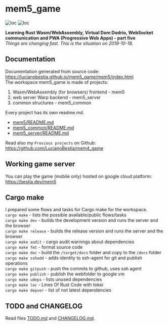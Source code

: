 # mem5_game

![loc](https://img.shields.io/badge/lines_of_Rust_code-4591-success)
![loc](https://img.shields.io/badge/lines_of_docs/comments-1231-informational)

**Learning Rust Wasm/WebAssembly, Virtual Dom Dodrio, WebSocket communication and PWA (Progressive Web Apps) - part five**  
*Things are changing fast. This is the situation on 2019-10-18.*

## Documentation

Documentation generated from source code:  
<https://lucianobestia.github.io/mem5_game/mem5/index.html>  
The workspace mem5_game is made of projects:  

1. Wasm/WebAssembly (for browsers) frontend - mem5  
2. web server Warp backend - mem5_server  
3. common structures - mem5_common  

Every project has its own readme.md.  

- [mem5/README.md](
https://github.com/LucianoBestia/mem5_game/blob/master/mem5/README.md)  
- [mem5_common/README.md](https://github.com/LucianoBestia/mem5_game/blob/master/mem5_common/README.md)  
- [mem5_server/README.md](https://github.com/LucianoBestia/mem5_game/blob/master/mem5_server/README.md)  
  
Read also my `Previous projects` on Github:  
<https://github.com/LucianoBestia/mem4_game>  

## Working game server

You can play the game (mobile only) hosted on google cloud platform:  
<https://bestia.dev/mem5>  

## Cargo make

I prepared some flows and tasks for Cargo make for the workspace.  
`cargo make` - lists the possible available/public flows/tasks  
`cargo make dev` - builds the development version and runs the server and the browser  
`cargo make release` - builds the release version and runs the server and the browser  
`cargo make audit` - cargo audit warnings about dependencies  
`cargo make fmt` - format source code  
`cargo make doc` - build the `/target/docs` folder and copy to the `/docs` folder  
`cargo make sshadd` - adds identity to ssh-agent for git and publish operations  
`cargo make gitpush` - push the commits to github, uses ssh agent  
`cargo make publish` - publish the webfolder to google vm  
`cargo make udeps` - lists unused dependencies  
`cargo make loc` - Lines Of Rust Code with tokei  
`cargo make depver` - list of not latest dependencies  

## TODO and CHANGELOG

Read files [TODO.md](https://github.com/LucianoBestia/mem5_game/blob/master/TODO.md) and [CHANGELOG.md](https://github.com/LucianoBestia/mem5_game/blob/master/CHANGELOG.md).  
